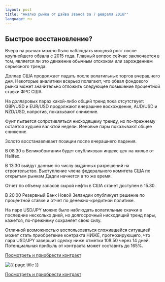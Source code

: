 ```yaml
---
layout: post
title: "Анализ рынка от Дэйва Эванса за 7 февраля 2018г"
language: ru
---
```

## Быстрое восстановление?

Вчера на рынках можно было наблюдать мощный рост после крупнейшего обвала с 2015 года. Главный вопрос сейчас заключается в том, является ли это движение обычным отскоком или зарождением серьезного тренда.

Доллар США продолжает падать после волатильных торгов вчерашнего дня. Некоторые аналитики всерьез полагают, что обвал фондового рынка может значительно отложить следующее повышение процентной ставки ФРС США.

На долларовых парах какой-либо общий тренд пока отсутствует: GBP/USD и EUR/USD продолжают вчерашнее восхождение, AUD/USD и NZD/USD, напротив, показывают снижение.

Фунт пытается сопротивляться нисходящему тренду, но по-прежнему остается худшей валютой недели.
Йеновые пары показывают общее снижение.

Золото восстанавливает позиции после вчерашнего падения.
 
 
В 08.30 в Великобритании будет опубликован индекс цен на жилье от Halifax.

В 13.30 выйдут данные по числу выданных разрешений на строительство. Выступление члена федерального комитета США по открытым рынкам Дадли начнется в то же время.

Отчет по объему запасов сырой нефти в США станет доступен в 15.30.

В 20.00 Резервный Банк Новой Зеландии опубликует решение по процентной ставке и отчет по денежно-кредитной политике.
 
 
На паре USD/JPY можно было наблюдать волатильные скачки в последние несколько дней, но долгосрочный нисходящий тренд пары, кажется, по-прежнему сохраняет свою силу.

Отличной возможностью воспользоваться сложившейся ситуацией может стать приобретение контракта НИЖЕ, прогнозирующего, что пара USD/JPY завершит сделку ниже отметки 108.50 через 14 дней. Потенциальная прибыль от контракта может составить до 165%.

<a href="http://record.binary.com/_bivVDfg8lHux76XffYA0JmNd7ZgqdRLk/1/market=forex&underlying=frxUSDJPY&formname=higherlower&duration_amount=14&duration_units=d&amount=10&amount_type=payout&expiry_type=duration&barrier=108.50&s=1&t=AGAo0wZxiuWVUSIZnKLQvZ0co5lt24DG" target="_blank">Посмотреть и приобрести контракт</a>

<img src="{{ site.url }}/images/feb-18/ru-07-feb-18.png" alt="{{ page.title }}"  title="{{ page.title }}">

<a href="%LINK%%?https://www.binary.com/d/trade.cgi?market=forex&underlying=frxUSDJPY&formname=higherlower&duration_amount=14&duration_units=d&amount=10&amount_type=payout&expiry_type=duration&barrier=108.50&s=1&t=AGAo0wZxiuWVUSIZnKLQvZ0co5lt24DG" target="_blank">Посмотреть и приобрести контракт</a>
